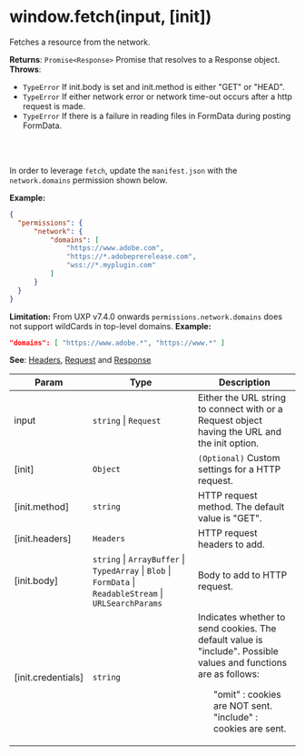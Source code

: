 
<a name="module-global-fetch" id="module-global-fetch"></a>

# window.fetch(input, [init])
Fetches a resource from the network.

**Returns**: `Promise<Response>` Promise that resolves to a Response object.  
**Throws**:

- `TypeError` If init.body is set and init.method is either "GET" or "HEAD".
- `TypeError` If either network error or network time-out occurs after a http request is made.
- `TypeError` If there is a failure in reading files in FormData during posting FormData.

<br></br>

In order to leverage `fetch`, update the `manifest.json` with the `network.domains` permission shown below.

<b>Example:</b>

```json
{
  "permissions": {
      "network": {
          "domains": [
              "https://www.adobe.com",
              "https://*.adobeprerelease.com",
              "wss://*.myplugin.com"
          ]
      }
  }
}
```
<b>Limitation:</b>
From UXP v7.4.0 onwards `permissions.network.domains` does not support wildCards in top-level domains.
<b>Example:</b>

```json
"domains": [ "https://www.adobe.*", "https://www.*" ]
```

**See**: [Headers](./Headers.md), [Request](./Request.md) and [Response](./Response.md)  

| Param | Type | Description |
| --- | --- | --- |
| input | `string` \| `Request` | Either the URL string to connect with or a Request object having the URL and the init option. |
| [init] | `Object` | `(Optional)` Custom settings for a HTTP request. |
| [init.method] | `string` | HTTP request method. The default value is "GET". |
| [init.headers] | `Headers` | HTTP request headers to add. |
| [init.body] | `string` \| `ArrayBuffer` \| `TypedArray` \| `Blob` \| `FormData` \| `ReadableStream` \| `URLSearchParams` | Body to add to HTTP request. |
| [init.credentials] | `string` | Indicates whether to send cookies. The default value is "include". Possible values and functions are as follows: <ul style="list-style: none;">  <li>"omit" : cookies are NOT sent.</li><li>"include" : cookies are sent.</li> </ul> |


